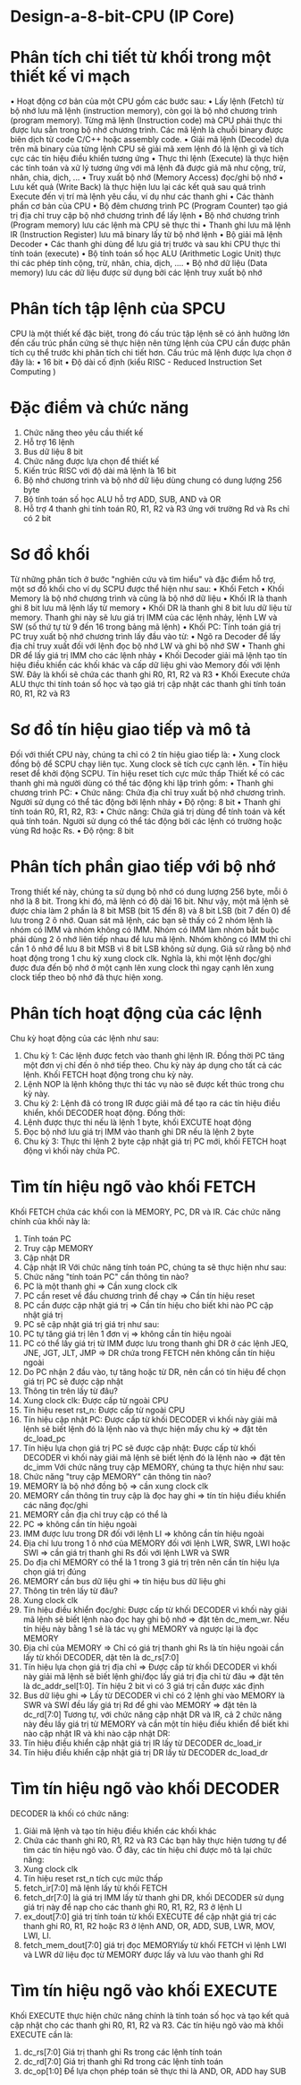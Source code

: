 # Design-a-8-bit-CPU (IP Core)
# Phân tích chi tiết từ khối trong một thiết kế vi mạch
•	Hoạt động cơ bản của một CPU gồm các bước sau:
•	Lấy lệnh (Fetch) từ bộ nhớ lưu mã lệnh (instruction memory), còn gọi là bộ nhớ chương trình (program memory). Từng mã lệnh (Instruction code) mà CPU phải thực thi được lưu sẵn trong bộ nhớ chương trình. Các mã lệnh là chuỗi binary được biên dịch từ code C/C++ hoặc assembly code.
•	Giải mã lệnh (Decode) dựa trên mã binary của từng lệnh CPU sẽ giải mã xem lệnh đó là lệnh gì và tích cực các tín hiệu điều khiển tương ứng
•	Thực thi lệnh (Execute) là thực hiện các tính toán và xử lý tương ứng với mã lệnh đã được giả mã như cộng, trừ, nhân, chia, dịch, ...
•	Truy xuất bộ nhớ (Memory Access) đọc/ghi bộ nhớ
•	Lưu kết quả (Write Back) là thực hiện lưu lại các kết quả sau quá trình Execute đến vị trí mà lệnh yêu cầu, ví dụ như các thanh ghi
•	Các thành phần cơ bản của CPU
•	Bộ đêm chương trình PC (Program Counter) tạo giá trị địa chỉ truy cập bộ nhớ chương trình để lấy lệnh
•	Bộ nhớ chương trình (Program memory) lưu các lệnh mà CPU sẽ thực thi
•	Thanh ghi lưu mã lệnh IR (Instruction Register) lưu mã binary lấy từ bộ nhớ lệnh
•	Bộ giải mã lệnh Decoder
•	Các thanh ghi dùng để lưu giá trị trước và sau khi CPU thực thi tính toán (execute)
•	Bộ tính toán số học ALU (Arithmetic Logic Unit) thực thi các phép tính cộng, trừ, nhân, chia, dịch, ....
•	Bộ nhớ dữ liệu (Data memory) lưu các dữ liệu được sử dụng bởi các lệnh truy xuất bộ nhớ
# Phân tích tập lệnh của SPCU
CPU là một thiết kế đặc biệt, trong đó cấu trúc tập lệnh sẽ có ảnh hưởng lớn đến cấu trúc phần cứng sẽ thực hiện nên từng lệnh của CPU cần được phân tích cụ thể trước khi phân tích chi tiết hơn. Cấu trúc mã lệnh được lựa chọn ở đây là:
•	16 bit
•	Độ dài cố định (kiểu RISC - Reduced Instruction Set Computing )
# Đặc điểm và chức năng
1.	Chức năng theo yêu cầu thiết kế
1.	Hỗ trợ 16 lệnh
2.	Bus dữ liệu 8 bit
2.	Chức năng được lựa chọn để thiết kế
1.	Kiến trúc RISC với độ dài mã lệnh là 16 bit
2.	Bộ nhớ chương trình và bộ nhớ dữ liệu dùng chung có dung lượng 256 byte
3.	Bộ tính toán số học ALU hỗ trợ ADD, SUB, AND và OR
4.	Hỗ trợ 4 thanh ghi tính toán R0, R1, R2 và R3 ứng với trường Rd và Rs chỉ có 2 bit
# Sơ đồ khối
Từ những phân tích ở bước "nghiên cứu và tìm hiểu" và đặc điểm hỗ trợ, một sơ đồ khối cho ví dụ SCPU được thể hiện như sau:
•	Khối Fetch
•	Khối Memory là bộ nhớ chương trình và cũng là bộ nhớ dữ liệu 
•	Khối IR là thanh ghi 8 bit lưu mã lệnh lấy từ memory
•	Khối DR là thanh ghi 8 bit lưu dữ liệu từ memory. Thanh ghi này sẽ lưu giá trị IMM của các lệnh nhảy, lệnh LW và SW (số thứ tự từ 9 đến 16 trong bảng mã lệnh)
•	Khối PC: Tính toán giá trị PC truy xuất bộ nhớ chương trình lấy đầu vào từ:
•	Ngõ ra Decoder để lấy địa chỉ truy xuất đối với lệnh đọc bộ nhớ LW và ghi bộ nhớ SW
•	Thanh ghi DR để lấy giá trị IMM cho các lệnh nhảy
•	Khối Decoder giải mã lệnh tạo tín hiệu điều khiển các khối khác và cấp dữ liệu ghi vào Memory đối với lệnh SW. Đây là khối sẽ chứa các thanh ghi R0, R1, R2 và R3
•	Khối Execute chứa ALU thực thi tính toán số học và tạo giá trị cập nhật các thanh ghi tính toán R0, R1, R2 và R3
# Sơ đồ tín hiệu giao tiếp và mô tả
Đối với thiết CPU này, chúng ta chỉ có 2 tín hiệu giao tiếp là:
•	Xung clock đồng bộ để SCPU chạy liên tục. Xung clock sẽ tích cực cạnh lên.
•	Tín hiệu reset để khởi động SCPU. Tín hiệu reset tích cực mức thấp
Thiết kế có các thanh ghi mà người dùng có thể tác động khi lập trình gồm:
•	Thanh ghi chương trình PC:
•	Chức năng: Chứa địa chỉ truy xuất bộ nhớ chương trình. Người sử dụng có thể tác động bởi lệnh nhảy
•	Độ rộng: 8 bit
•	Thanh ghi tính toán R0, R1, R2, R3:
•	Chức năng: Chứa giá trị dùng để tính toán và kết quả tính toán. Người sử dụng có thể tác động bởi các lệnh có trường hoặc vùng Rd hoặc Rs.
•	Độ rộng: 8 bit
# Phân tích phần giao tiếp với bộ nhớ
Trong thiết kế này, chúng ta sử dụng bộ nhớ có dung lượng 256 byte, mỗi ô nhớ là 8 bit. Trong khi đó, mã lệnh có độ dài 16 bit. Như vậy, một mã lệnh sẽ được chia làm 2 phần là 8 bit MSB (bit 15 đến 8) và 8 bit LSB (bit 7 đến 0) để lưu trong 2 ô nhớ.
Quan sát mã lệnh, các bạn sẽ thấy có 2 nhóm lệnh là nhóm có IMM và nhóm không có IMM. Nhóm có IMM làm nhóm bắt buộc phải dùng 2 ô nhớ liên tiếp nhau để lưu mã lệnh. Nhóm không có IMM thì chỉ cần 1 ô nhớ để lưu 8 bit MSB vì 8 bit LSB không sử dụng.
Giả sử rằng bộ nhớ hoạt động trong 1 chu kỳ xung clock clk. Nghĩa là, khi một lệnh đọc/ghi được đưa đến bộ nhớ ở một cạnh lên xung clock thì ngay cạnh lên xung clock tiếp theo bộ nhớ đã thực hiện xong.
# Phân tích hoạt động của các lệnh
Chu kỳ hoạt động của các lệnh như sau:
1.	Chu kỳ 1: Các lệnh được fetch vào thanh ghi lệnh IR. Đồng thời PC tăng một đơn vị chỉ đến ô nhớ tiếp theo. Chu kỳ này áp dụng cho tất cả các lệnh. Khối FETCH hoạt động trong chu kỳ này.
1.	Lệnh NOP là lệnh không thực thi tác vụ nào sẽ được kết thúc trong chu kỳ này.
2.	Chu kỳ 2: Lệnh đã có trong IR được giải mã để tạo ra các tín hiệu điều khiển, khối DECODER hoạt động. Đồng thời:
1.	Lệnh được thực thi nếu là lệnh 1 byte, khối EXCUTE hoạt động
2.	Đọc bộ nhớ lưu giá trị IMM vào thanh ghi DR nếu là lệnh 2 byte
3.	Chu kỳ 3: Thực thi lệnh 2 byte cập nhật giá trị PC mới, khối FETCH hoạt động vì khối này chứa PC.
# Tìm tín hiệu ngõ vào khối FETCH
Khối FETCH chứa các khối con là MEMORY, PC, DR và IR. Các chức năng chính của khối này là:
1.	Tính toán PC
2.	Truy cập MEMORY
3.	Cập nhật DR
4.	Cập nhật IR
Với chức năng tính toán PC, chúng ta sẽ thực hiện như sau:
1.	Chức năng "tính toán PC" cần thông tin nào?
1.	PC là một thanh ghi => Cần xung clock clk
2.	PC cần reset về đầu chương trình để chạy => Cần tín hiệu reset
3.	PC cần được cập nhật giá trị => Cần tín hiệu cho biết khi nào PC cập nhật giá trị
4.	PC sẽ cập nhật giá trị giá trị như sau:
1.	PC tự tăng giá trị lên 1 đơn vị => không cần tín hiệu ngoài
2.	PC có thể lấy giá trị từ IMM được lưu trong thanh ghi DR ở các lệnh JEQ, JNE, JGT, JLT, JMP => DR chứa trong FETCH nên không cần tín hiệu ngoài
5.	Do PC nhận 2 đầu vào, tự tăng hoặc từ DR, nên cần có tín hiệu để chọn giá trị PC sẽ được cập nhật
2.	Thông tin trên lấy từ đâu?
1.	Xung clock clk: Được cấp từ ngoài CPU
2.	Tín hiệu reset rst_n: Được cấp từ ngoài CPU
3.	Tín hiệu cập nhật PC: Được cấp từ khối DECODER vì khối này giải mã lệnh sẽ biết lệnh đó là lệnh nào và thực hiện mấy chu kỳ => đặt tên dc_load_pc
4.	Tín hiệu lựa chọn giá trị PC sẽ được cập nhật: Được cấp từ khối DECODER vì khối này giải mã lệnh sẽ biết lệnh đó là lệnh nào => đặt tên dc_imm
Với chức năng truy cập MEMORY, chúng ta thực hiện như sau:
1.	Chức năng "truy cập MEMORY" cân thông tin nào?
1.	MEMORY là bộ nhớ đồng bộ => cần xung clock clk
2.	MEMORY cần thông tin truy cập là đọc hay ghi => tín tín hiệu điều khiển các năng đọc/ghi
3.	MEMORY cần địa chỉ truy cập có thể là
1.	PC => không cần tín hiệu ngoài
2.	IMM được lưu trong DR đối với lệnh LI => không cần tín hiệu ngoài
3.	Địa chỉ lưu trong 1 ô nhớ của MEMORY đối với lệnh LWR, SWR, LWI hoặc SWI => cần giá trị thanh ghi Rs đối với lệnh LWR và SWR
4.	Do địa chỉ MEMORY có thể là 1 trong 3 giá trị trên nên cần tín hiệu lựa chọn giá trị đúng
5.	MEMORY cần bus dữ liệu ghi => tín hiệu bus dữ liệu ghi
2.	Thông tin trên lấy từ đâu?
1.	Xung clock clk
2.	Tín hiệu điều khiển đọc/ghi: Được cấp từ khối DECODER vì khối này giải mã lệnh sẽ biết lệnh nào đọc hay ghi bộ nhớ => đặt tên dc_mem_wr. Nếu tín hiệu này bằng 1 sẽ là tác vụ ghi MEMORY và ngược lại là đọc MEMORY
3.	Địa chỉ của MEMORY => Chỉ có giá trị thanh ghi Rs là tín hiệu ngoài cần lấy từ khối DECODER, dặt tên là dc_rs[7:0]
4.	Tín hiệu lựa chọn giá trị địa chỉ => Được cấp từ khối DECODER vì khối này giải mã lệnh sẽ biết lệnh ghi/đọc lấy giá trị địa chỉ từ đâu => đặt tên là dc_addr_sel[1:0]. Tín hiệu 2 bit vì có 3 giá trị cần được xác định
5.	Bus dữ liệu ghi => Lấy từ DECODER vì chỉ có 2 lệnh ghi vào MEMORY là SWR và SWI đều lấy giá trị Rd để ghi vào MEMORY => đặt tên là dc_rd[7:0]
Tương tự, với chức năng cập nhật DR và IR, cả 2 chức năng này đều lấy giá trị từ MEMORY và cần một tín hiệu điều khiển để biết khi nào cập nhật IR và khi nào cập nhật DR:
1.	Tín hiệu điều khiển cập nhật giá trị IR lấy từ DECODER dc_load_ir
2.	Tín hiệu điều khiển cập nhật giá trị DR lấy từ DECODER dc_load_dr
# Tìm tín hiệu ngõ vào khối DECODER
DECODER là khối có chức năng:
1.	Giải mã lệnh và tạo tín hiệu điều khiển các khối khác
2.	Chứa các thanh ghi R0, R1, R2 và R3
Các bạn hãy thực hiện tương tự để tìm các tín hiệu ngõ vào. Ở đây, các tín hiệu chỉ được mô tả lại chức năng:
1.	Xung clock clk
2.	Tín hiệu reset rst_n tích cực mức thấp
3.	fetch_ir[7:0] mã lệnh lấy từ khối FETCH
4.	fetch_dr[7:0] là giá trị IMM lấy từ thanh ghi DR, khối DECODER sử dụng giá trị này để nạp cho các thanh ghi R0, R1, R2, R3 ở lệnh LI
5.	ex_dout[7:0] giá trị tính toán từ khối EXECUTE để cập nhật giá trị các thanh ghi R0, R1, R2 hoặc R3 ở lệnh AND, OR, ADD, SUB, LWR, MOV, LWI, LI.
6.	fetch_mem_dout[7:0] giá trị đọc MEMORYlấy từ khối FETCH vì lệnh LWI và LWR dữ liệu đọc từ MEMORY được lấy và lưu vào thanh ghi Rd
# Tìm tín hiệu ngõ vào khối EXECUTE
Khối EXECUTE thực hiện chức năng chính là tính toán số học và tạo kết quả cập nhật cho các thanh ghi R0, R1, R2 và R3. Các tín hiệu ngõ vào mà khối EXECUTE cần là:
1.	dc_rs[7:0] Giá trị thanh ghi Rs trong các lệnh tính toán
2.	dc_rd[7:0] Giá trị thanh ghi Rd trong các lệnh tính toán
3.	dc_op[1:0] Để lựa chọn phép toán sẽ thực thi là AND, OR, ADD hay SUB








